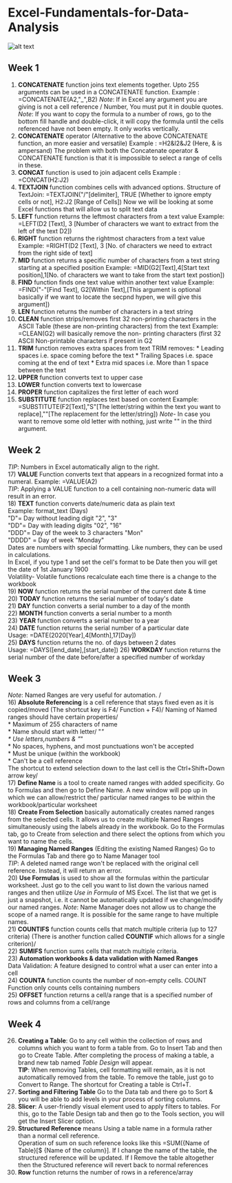 # Excel-Fundamentals-for-Data-Analysis

![alt text](https://i0.wp.com/knowasap.com/wp-content/uploads/2020/03/EXCEL-d.png?fit=2000%2C1545&ssl=1)
## Week 1

1) **CONCATENATE** function joins text elements together. Upto 255 arguments can be used in a CONCATENATE function.
   Example : =CONCATENATE(A2,"_",B2)
   _Note_: If in Excel any argument you are giving is not a cell reference / Number, You must put it in double quotes.
   _Note_: If you want to copy the formula to a number of rows, go to the bottom fill handle and double-click, it will copy the formula until the cells referenced have not 
           been empty. It only works vertically. 
2) **CONCATENATE** operator (Alternative to the above CONCATENATE function, an more easier and versatile) 
     Example : =H2&I2&J2   (Here, & is ampersand) 
  The problem with both the Concatenate operator & CONCATENATE function is that it is impossible to select a range of cells in these. 
3) **CONCAT** function is used to join adjacent cells 
   Example : =CONCAT(H2:J2) 
4) **TEXTJOIN** function combines cells with advanced options. 
  Structure of TextJoin: =TEXTJOIN("/"[delimiter], TRUE [Whether to ignore empty cells or not], H2:J2 [Range of Cells])
  Now we will be looking at some Excel functions that will allow us to split text data 
6) **LEFT** function returns the leftmost characters from a text value 
   Example: =LEFT(D2 [Text], 3 [Number of characters we want to extract from the left of the text D2]) 
7) **RIGHT** function returns the rightmost characters from a text value 
   Example: =RIGHT(D2 [Text], 3 [No. of characters we need to extract from the right side of text] 
8) **MID** function returns a specific number of characters from a text string starting at a specified position
   Example: =MID(G2[Text],4[Start text position],1[No. of characters we want to take from the start text postion]) 
9) **FIND** function finds one text value within another text value
   Example: =FIND("-"[Find Text], G2[Within Text],[This argument is optional basically if we want to locate the secpnd hypen, we will give this argument])
10) **LEN** function returns the number of characters in a text string
11) **CLEAN** function strips/removes first 32 non-printing characters in the ASCII Table (these are non-printing characters) from the text
Example: =CLEAN(G2) will basically remove the non- printing characters (first 32 ASCII Non-printable characters if present in G2
12) **TRIM** function removes extra spaces from text
    TRIM removes:
         * Leading spaces i.e. space coming before the 
           text
         * Trailing Spaces i.e. space coming at the end of 
           text
         * Extra mid spaces i.e. More than 1 space 
           between the text
13) **UPPER** function converts text to upper case
14) **LOWER** function converts text to lowercase
15) **PROPER** function capitalizes the first letter of 
    each word
16) **SUBSTITUTE** function replaces text based on 
    content
    Example: =SUBSTITUTE(F2[Text],"S"[The letter/string within the text you want to replace],""[The replacement for the letter/string])
    *Note*- In case you want to remove some old letter with nothing, just write "" in the third argument.
## Week 2
*TIP*: Numbers in Excel automatically align to the right.
<br>
17) **VALUE** Function converts text that appears in a recognized format into a numeral.
    Example: =VALUE(A2)
<br>
*TIP*: Applying a VALUE function to a cell containing non-numeric data will result in an error.
<br>
18) **TEXT** function converts date/numeric data as plain text <br>
    Example: format_text (Days) <br>
             "D"= Day without leading digit  "2", "3"   <br>
             "DD"= Day with leading digits   "02", "16" <br>
             "DDD"= Day of the week to 3 characters "Mon" <br>
             "DDDD" = Day of week "Monday"  <br>
   Dates are numbers with special formatting. Like numbers, they can be used in calculations. <br>
   In Excel, if you type 1 and set the cell's format to be Date then you will get the date of 1st January 1900  <br>
   Volatility- Volatile functions recalculate each time there is a change to the workbook   <br>
19) **NOW** function returns the serial number of the current date & time <br>
20) **TODAY** function returns the serial number of today's date <br>
21) **DAY** function converts a serial number to a day of the month  <br>
22) **MONTH** function converts a serial number to a month <br>
23) **YEAR** function converts a serial number to a year <br>
24) **DATE** function returns the serial number of a particular date <br>
   Usage: =DATE(2020[Year],4[Month],17[Day]) <br>
25) **DAYS** function returns the no. of days between 2 dates <br>
  Usage: =DAYS([end_date],[start_date])
26) **WORKDAY** function returns the serial number of the date before/after a specified number of workday
   
## Week 3
*Note*: Named Ranges are very useful for automation. / <br>
16) **Absolute Referencing** is a cell reference that stays fixed even as it is copied/moved (The shortcut key is F4/ Function + F4)/
Naming of Named ranges should have certain properties/ <br>
      * Maximum of 255 characters of name <br>
      * Name should start with letter/ "_" <br>
      * Use letters,numbers & "_" <br>
      * No spaces, hyphens, and most punctuations won't 
        be accepted <br>
      * Must be unique (within the workbook) <br>
      * Can't be a cell reference <br>
The shortcut to extend selection down to the last cell is the Ctrl+Shift+Down arrow key/ <br>
17) **Define Name** is a tool to create named ranges with added specificity. Go to Formulas and then go to Define Name. A new window will pop up in which we can allow/restrict the/ particular named ranges to be within the workbook/particular worksheet
<br>
18) **Create From Selection** basically automatically creates named ranges from the selected cells. It allows us to create multiple Named Ranges simultaneously using the labels already in the workbook. Go to the Formulas tab, go to Create from selection and there select the options from which you want to name the cells. <br>
19) **Managing Named Ranges** (Editing the existing Named Ranges) Go to the Formulas Tab and there go to Name Manager tool  <br>
*TIP*: A deleted named range won't be replaced with the original cell reference. Instead, it will return an error. <br>
20) **Use Formulas** is used to show all the formulas within the particular worksheet. Just go to the cell you want to list down the various named ranges and then utilize *Use in Formula* of MS Excel. The list that we get is just a snapshot, i.e. it cannot be automatically updated if we change/modify our named ranges. 
*Note*: Name Manager does not allow us to change the scope of a named range. It is possible for the same range to have multiple names. <br>
21) **COUNTIFS** function counts cells that match multiple criteria (up to 127 criteria) (There is another function called **COUNTIF** which allows for a single criterion)/ <br>
22) **SUMIFS** function sums cells that match multiple criteria. <br>
23) **Automation workbooks & data validation with Named Ranges** <br>
    Data Validation: A feature designed to control what a user can enter into a cell <br>
24) **COUNTA** function counts the number of non-empty cells. COUNT Function only counts cells containing numbers <br>
25) **OFFSET** function returns a cell/a range that is a specified number of rows and columns from a cell/range <br>
## Week 4
26) **Creating a Table**: Go to any cell within the collection of rows and columns which you want to form a table from. Go to Insert Tab and then go to Create Table. After completing the process of making a table, a brand new tab named *Table Design* will appear. <br>
**TIP**: When removing Tables, cell formatting will remain, as it is not automatically removed from the table. To remove the table, just go to Convert to Range.
The shortcut for Creating a table is Ctrl+T. <br>
27) **Sorting and Filtering Table** Go to the Data tab and there go to Sort & you will be able to add levels in your process of sorting columns. <br>
28) **Slicer**: A user-friendly visual element used to apply filters to tables. For this, go to the Table Design tab and then go to the Tools section, you will get the Insert Slicer option. <br>
29) **Structured Reference** means Using a table name in a formula rather than a normal cell reference. <br>
    Operation of sum on such reference looks like this =SUM({Name of Table}[$ {Name of the column}]. If I change the name of the table, the structured reference will be updated. If I 
    Remove the table altogether then the Structured reference will revert back to normal references <br>
30) **Row** function returns the number of rows in a reference/array <br>

   
